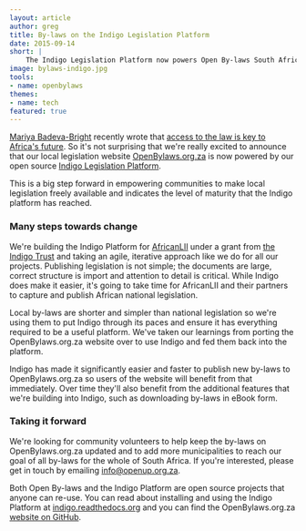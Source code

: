 ```yaml
---
layout: article
author: greg
title: By-laws on the Indigo Legislation Platform
date: 2015-09-14
short: |
    The Indigo Legislation Platform now powers Open By-laws South Africa, a big jump forward for re-use, free access to law, and open source legislation software.
image: bylaws-indigo.jpg
tools:
- name: openbylaws
themes:
- name: tech
featured: true
---
```


[Mariya Badeva-Bright](https://twitter.com/mariyabb) recently wrote that [access to the law is key to Africa's future](http://mg.co.za/article/2015-08-28-00-access-to-the-law-is-key-to-africas-future). So it's not surprising that we're really excited to announce that our local legislation website [OpenBylaws.org.za](http://openbylaws.org.za) is now powered by our open source [Indigo Legislation Platform](http://code4sa.org/2015/03/03/indigo-legislation-platform.html).

This is a big step forward in empowering communities to make local legislation freely available and indicates the level of maturity that the Indigo platform has reached.

### Many steps towards change

We're building the Indigo Platform for [AfricanLII](http://africanlii.org/) under a grant from [the Indigo Trust](http://indigotrust.org.uk/) and taking an agile, iterative approach like we do for all our projects. Publishing legislation is not simple; the documents are large, correct structure is import and attention to detail is critical. While Indigo does make it easier, it's going to take time for AfricanLII and their partners to capture and publish African national legislation.

Local by-laws are shorter and simpler than national legislation so we're using them to put Indigo through its paces and ensure it has everything required to be a useful platform. We've taken our learnings from porting the OpenBylaws.org.za website over to use Indigo and fed them back into the platform.

Indigo has made it significantly easier and faster to publish new by-laws to OpenBylaws.org.za so users of the website will benefit from that immediately. Over time they'll also benefit from the additional features that we're building into Indigo, such as downloading by-laws in eBook form.

### Taking it forward

We're looking for community volunteers to help keep the by-laws on OpenBylaws.org.za updated and to add more municipalities to reach our goal of all by-laws for the whole of South Africa. If you're interested, please get in touch by emailing [info@openup.org.za](mailto:info@openup.org.za).

Both Open By-laws and the Indigo Platform are open source projects that anyone can re-use. You can read about installing and using the Indigo Platform at [indigo.readthedocs.org](http://indigo.readthedocs.org/en/latest/) and you can find the OpenBylaws.org.za [website on GitHub](https://github.com/longhotsummer/openbylaws.org.za).
